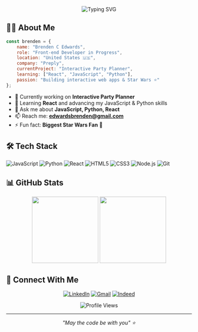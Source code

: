 <div align="center">
  <img src="https://readme-typing-svg.herokuapp.com?font=Fira+Code&size=28&duration=2800&pause=2000&color=A9FEF7&center=true&vCenter=true&width=600&lines=Hi+there!+I'm+Brenden+%F0%9F%91%8B;Front-end+Developer+%F0%9F%92%BB;Star+Wars+Enthusiast+%E2%AD%90" alt="Typing SVG" />
</div>

## 👨‍💻 About Me

```javascript
const brenden = {
    name: "Brenden C Edwards",
    role: "Front-end Developer in Progress",
    location: "United States 🇺🇸",
    company: "Preply",
    currentProject: "Interactive Party Planner",
    learning: ["React", "JavaScript", "Python"],
    passion: "Building interactive web apps & Star Wars ⭐"
};
```

- 🔭 Currently working on **Interactive Party Planner**
- 🌱 Learning **React** and advancing my JavaScript & Python skills
- 💬 Ask me about **JavaScript, Python, React**
- 📫 Reach me: **edwardsbrenden@gmail.com**
- ⚡ Fun fact: **Biggest Star Wars Fan** 🌟

## 🛠️ Tech Stack

![JavaScript](https://img.shields.io/badge/JavaScript-F7DF1E?style=for-the-badge&logo=javascript&logoColor=black)
![Python](https://img.shields.io/badge/Python-3776AB?style=for-the-badge&logo=python&logoColor=white)
![React](https://img.shields.io/badge/React-20232A?style=for-the-badge&logo=react&logoColor=61DAFB)
![HTML5](https://img.shields.io/badge/HTML5-E34F26?style=for-the-badge&logo=html5&logoColor=white)
![CSS3](https://img.shields.io/badge/CSS3-1572B6?style=for-the-badge&logo=css3&logoColor=white)
![Node.js](https://img.shields.io/badge/Node.js-43853D?style=for-the-badge&logo=node.js&logoColor=white)
![Git](https://img.shields.io/badge/git-%23F05033.svg?style=for-the-badge&logo=git&logoColor=white)

## 📊 GitHub Stats

<div align="center">
  <img height="180em" src="https://github-readme-stats.vercel.app/api?username=Pickledire&show_icons=true&theme=tokyonight&include_all_commits=true&count_private=true"/>
  <img height="180em" src="https://github-readme-stats.vercel.app/api/top-langs/?username=Pickledire&layout=compact&langs_count=6&theme=tokyonight"/>
</div>

## 🤝 Connect With Me

<div align="center">

[![LinkedIn](https://img.shields.io/badge/LinkedIn-0077B5?style=for-the-badge&logo=linkedin&logoColor=white)](https://linkedin.com/in/brenden-edwards-889b141a9)
[![Gmail](https://img.shields.io/badge/Gmail-D14836?style=for-the-badge&logo=gmail&logoColor=white)](mailto:edwardsbrenden@gmail.com)
[![Indeed](https://img.shields.io/badge/Indeed-003A9B?style=for-the-badge&logo=indeed&logoColor=white)](https://profile.indeed.com/?hl=en_US&co=US&from=gnav-passport--passport-webapp)

</div>

<div align="center">
  <img src="https://komarev.com/ghpvc/?username=Pickledire&label=Profile%20Views&color=0e75b6&style=flat" alt="Profile Views" />
</div>

---
<div align="center">
  <i>"May the code be with you" ⭐</i>
</div> 
